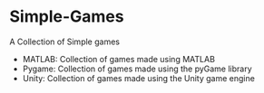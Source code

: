 # Simple-Games
A Collection of Simple games 

- MATLAB: Collection of games made using MATLAB 
- Pygame: Collection of games made using the pyGame library
- Unity: Collection of games made using the Unity game engine

